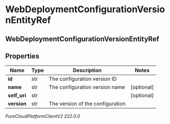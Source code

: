 # WebDeploymentConfigurationVersionEntityRef

## WebDeploymentConfigurationVersionEntityRef

## Properties

|Name | Type | Description | Notes|
|------------ | ------------- | ------------- | -------------|
| **id** | str | The configuration version ID | |
| **name** | str | The configuration version name | [optional] |
| **self_uri** | str |  | [optional] |
| **version** | str | The version of the configuration | |



_PureCloudPlatformClientV2 222.0.0_
